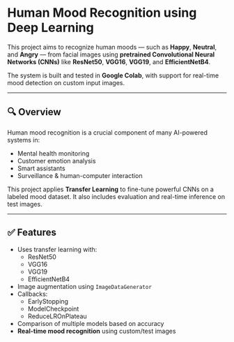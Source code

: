 # Human Mood Recognition using Deep Learning

This project aims to recognize human moods — such as **Happy**, **Neutral**, and **Angry** — from facial images using **pretrained Convolutional Neural Networks (CNNs)** like **ResNet50**, **VGG16**, **VGG19**, and **EfficientNetB4**.

The system is built and tested in **Google Colab**, with support for real-time mood detection on custom input images.

---

## 🔍 Overview

Human mood recognition is a crucial component of many AI-powered systems in:
- Mental health monitoring
- Customer emotion analysis
- Smart assistants
- Surveillance & human-computer interaction

This project applies **Transfer Learning** to fine-tune powerful CNNs on a labeled mood dataset. It also includes evaluation and real-time inference on test images.

---

## ✅ Features

- Uses transfer learning with:
  - ResNet50
  - VGG16
  - VGG19
  - EfficientNetB4
- Image augmentation using `ImageDataGenerator`
- Callbacks:
  - EarlyStopping
  - ModelCheckpoint
  - ReduceLROnPlateau
- Comparison of multiple models based on accuracy
- **Real-time mood recognition** using custom/test images


